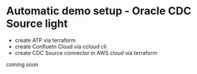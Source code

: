 # Automatic demo setup - Oracle CDC Source light

* create ATP via terraform
* create Confluetn Cloud via ccloud cli
* create CDC Source connector in AWS cloud via terraform

coming soon